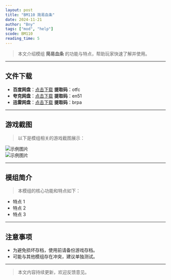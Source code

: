 ```yaml
---
layout: post
title: "BM110 简易血条"
date: 2024-11-21
author: "Bny"
tags: ["mod", "help"]
scode: BM110
reading_time: 5
---
```


> 本文介绍模组 **简易血条** 的功能与特点，帮助玩家快速了解并使用。

---





## 文件下载
- **百度网盘**：[点击下载](https://pan.baidu.com/s/1Eun-tKCY13Fh2yW25_kX-w?pwd=otfc)  **提取码**：otfc  
- **夸克网盘**：[点击下载](https://pan.quark.cn/s/3b02bfa05e27?pwd=en51)  **提取码**：en51  
- **迅雷网盘**：[点击下载](https://pan.xunlei.com/s/VOCCbe31jiygokyKG9OUQ_4zA1?pwd=brpa)  **提取码**：brpa  

---

## 游戏截图
> 以下是模组相关的游戏截图展示：

![示例图片](https://example.com/screenshot1.jpg)  
![示例图片](https://example.com/screenshot2.jpg)

---

## 模组简介
> 本模组的核心功能和特点如下：
- 特点 1
- 特点 2
- 特点 3

---

## 注意事项
- 为避免损坏存档，使用前请备份游戏存档。
- 可能与其他模组存在冲突，建议单独测试。

---

> 本文内容持续更新，欢迎反馈意见。
